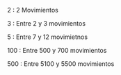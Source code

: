 2	: 2 Movimientos

3	: Entre 2 y 3 movimientos

5	: Entre 7 y 12 movimietnos

100	: Entre 500 y 700 movimientos

500	: Entre 5100 y 5500 movimientos
